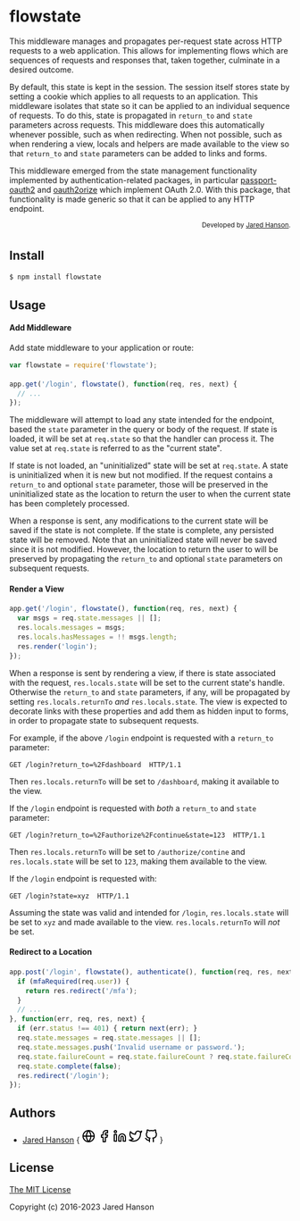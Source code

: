 # flowstate

This middleware manages and propagates per-request state across HTTP requests to
a web application.  This allows for implementing flows which are sequences of
requests and responses that, taken together, culminate in a desired outcome.

By default, this state is kept in the session.  The session itself stores state
by setting a cookie which applies to all requests to an application.  This
middleware isolates that state so it can be applied to an individual sequence of
requests.  To do this, state is propagated in `return_to` and `state` parameters
across requests.  This middleware does this automatically whenever possible,
such as when redirecting.  When not possible, such as when rendering a view,
locals and helpers are made available to the view so that `return_to` and
`state` parameters can be added to links and forms.

This middleware emerged from the state management functionality implemented by
authentication-related packages, in particular [passport-oauth2](https://www.passportjs.org/packages/passport-oauth2/) and
[oauth2orize](https://www.oauth2orize.org/) which implement OAuth 2.0.  With
this package, that functionality is made generic so that it can be applied to
any HTTP endpoint.

<div align="right">
  <sup>Developed by <a href="#authors">Jared Hanson</a>.</sub>
</div>

## Install

```bash
$ npm install flowstate
```

## Usage

#### Add Middleware

Add state middleware to your application or route:

```js
var flowstate = require('flowstate');

app.get('/login', flowstate(), function(req, res, next) {
  // ...
});

```

The middleware will attempt to load any state intended for the endpoint, based
the `state` parameter in the query or body of the request.  If state is loaded,
it will be set at `req.state` so that the handler can process it.  The value set
at `req.state` is referred to as the "current state".

If state is not loaded, an "uninitialized" state will be set at `req.state`.  A
state is uninitialized when it is new but not modified.  If the request contains
a `return_to` and optional `state` parameter, those will be preserved in the
uninitialized state as the location to return the user to when the current state
has been completely processed.

When a response is sent, any modifications to the current state will be saved
if the state is not complete.  If the state is complete, any persisted state
will be removed.  Note that an uninitialized state will never be saved since it
is not modified.  However, the location to return the user to will be preserved
by propagating the `return_to` and optional `state` parameters on subsequent
requests.

#### Render a View

```js
app.get('/login', flowstate(), function(req, res, next) {
  var msgs = req.state.messages || [];
  res.locals.messages = msgs;
  res.locals.hasMessages = !! msgs.length;
  res.render('login');
});

```

When a response is sent by rendering a view, if there is state associated with
the request, `res.locals.state` will be set to the current state's handle.
Otherwise the `return_to` and `state` parameters, if any, will be propagated by
setting `res.locals.returnTo` _and_ `res.locals.state`.  The view is expected
to decorate links with these properties and add them as hidden input to forms,
in order to propagate state to subsequent requests.

For example, if the above `/login` endpoint is requested with a `return_to`
parameter:

```http
GET /login?return_to=%2Fdashboard  HTTP/1.1
```

Then `res.locals.returnTo` will be set to `/dashboard`, making it available to
the view.

If the `/login` endpoint is requested with _both_ a `return_to` and `state`
parameter:

```http
GET /login?return_to=%2Fauthorize%2Fcontinue&state=123  HTTP/1.1
```

Then `res.locals.returnTo` will be set to `/authorize/contine` and `res.locals.state`
will be set to `123`, making them available to the view.

If the `/login` endpoint is requested with:

```http
GET /login?state=xyz  HTTP/1.1
```

Assuming the state was valid and intended for `/login`, `res.locals.state` will
be set to `xyz` and made available to the view.  `res.locals.returnTo` will _not_
be set.

#### Redirect to a Location

```js
app.post('/login', flowstate(), authenticate(), function(req, res, next) {
  if (mfaRequired(req.user)) {
    return res.redirect('/mfa');
  }
  // ...
}, function(err, req, res, next) {
  if (err.status !== 401) { return next(err); }
  req.state.messages = req.state.messages || [];
  req.state.messages.push('Invalid username or password.');
  req.state.failureCount = req.state.failureCount ? req.state.failureCount + 1 : 1;
  req.state.complete(false);
  res.redirect('/login');
});

```



## Authors

- [Jared Hanson](https://www.jaredhanson.me/) { [![WWW](https://raw.githubusercontent.com/jaredhanson/jaredhanson/master/images/globe-12x12.svg)](https://www.jaredhanson.me/) [![Facebook](https://raw.githubusercontent.com/jaredhanson/jaredhanson/master/images/facebook-12x12.svg)](https://www.facebook.com/jaredhanson) [![LinkedIn](https://raw.githubusercontent.com/jaredhanson/jaredhanson/master/images/linkedin-12x12.svg)](https://www.linkedin.com/in/jaredhanson) [![Twitter](https://raw.githubusercontent.com/jaredhanson/jaredhanson/master/images/twitter-12x12.svg)](https://twitter.com/jaredhanson) [![GitHub](https://raw.githubusercontent.com/jaredhanson/jaredhanson/master/images/github-12x12.svg)](https://github.com/jaredhanson) }

## License

[The MIT License](http://opensource.org/licenses/MIT)

Copyright (c) 2016-2023 Jared Hanson
